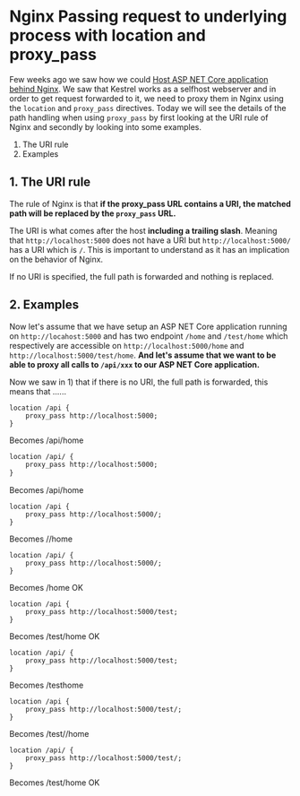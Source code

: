 # Nginx Passing request to underlying process with location and proxy_pass

Few weeks ago we saw how we could [Host ASP NET Core application behind Nginx](https://kimsereyblog.blogspot.com/2018/06/asp-net-core-with-nginx.html). We saw that Kestrel works as a selfhost webserver and in order to get request forwarded to it, we need to proxy them in Nginx using the `location` and `proxy_pass` directives. Today we will see the details of the path handling when using `proxy_pass` by first looking at the URI rule of Nginx and secondly by looking into some examples.

1. The URI rule
2. Examples

## 1. The URI rule

The rule of Nginx is that __if the proxy_pass URL contains a URI, the matched path will be replaced by the `proxy_pass` URL.__

The URI is what comes after the host __including a trailing slash__. Meaning that `http://localhost:5000` does not have a URI but `http://localhost:5000/` has a URI which is `/`. This is important to understand as it has an implication on the behavior of Nginx.

If no URI is specified, the full path is forwarded and nothing is replaced.

## 2. Examples

Now let's assume that we have setup an ASP NET Core application running on `http://locahost:5000` and has two endpoint `/home` and `/test/home` which respectively are accessible on `http://localhost:5000/home` and `http://localhost:5000/test/home`. __And let's assume that we want to be able to proxy all calls to `/api/xxx` to our ASP NET Core application.__

Now we saw in 1) that if there is no URI, the full path is forwarded, this means that ......

```
location /api {
    proxy_pass http://localhost:5000;
}
```

Becomes /api/home

```txt
location /api/ {
    proxy_pass http://localhost:5000;
}
```

Becomes /api/home

```
location /api {
    proxy_pass http://localhost:5000/;
}
```

Becomes //home

```
location /api/ {
    proxy_pass http://localhost:5000/;
}
```

Becomes /home OK

```
location /api {
    proxy_pass http://localhost:5000/test;
}
```

Becomes /test/home OK

```
location /api/ {
    proxy_pass http://localhost:5000/test;
}
```

Becomes /testhome

``` 
location /api {
    proxy_pass http://localhost:5000/test/;
}
```

Becomes /test//home

```
location /api/ {
    proxy_pass http://localhost:5000/test/;
}
```

Becomes /test/home OK
